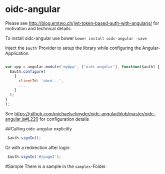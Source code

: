 # oidc-angular
Please see http://blog.emtwo.ch/jwt-token-based-auth-with-angularjs/ for motivation and technical details.

To install oidc-angular use bower
``bower install oidc-angular -save``

Inject the `$auth`-Provider to setup the library while configuring the Angular-Application

```javascript

var app = angular.module('myApp', ['oidc-angular'], function($auth) {
  $auth.configure(
    {
      clientId: 'abcd...',
      ...
    }
  );
}
);
```
See https://github.com/michaelschnyder/oidc-angular/blob/master/oidc-angular.js#L220 for configuration details


##Calling oidc-angular explicitly

```javascript
 $auth.signIn();
```

Or with a redirection after login:

```javascript
 $auth.signIn('#/page2');
```

#Sample
There is a sample in the `samples`-Folder.
